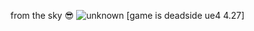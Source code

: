 from the sky 😎
![unknown](https://user-images.githubusercontent.com/56401232/193460667-88d287af-a684-4071-93e8-4337c995b371.png)
[game is deadside ue4 4.27]
